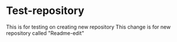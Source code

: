 # Test-repository
This is for testing on creating new repository
This change is for new repository called "Readme-edit"
